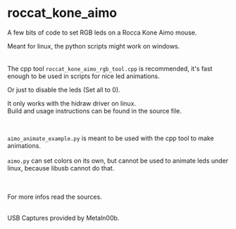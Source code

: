 # roccat_kone_aimo
A few bits of code to set RGB leds on a Rocca Kone Aimo mouse.

Meant for linux, the python scripts might work on windows.  
<br/>
<br/>
The cpp tool `roccat_kone_aimo_rgb_tool.cpp` is recommended, it's fast enough to be used in scripts for nice led animations.

Or just to disable the leds (Set all to 0).

It only works with the hidraw driver on linux.
<br/>
Build and usage instructions can be found in the source file. 

<br/>

`aimo_animate_example.py` is meant to be used with the cpp tool to make animations.
<br/>
<br/>
`aimo.py` can set colors on its own, but cannot be used to animate leds under linux, because libusb cannot do that.  
<br/>
<br/>

For more infos read the sources. 
<br/>
<br/>
  
USB Captures provided by Metaln00b.

